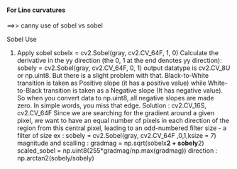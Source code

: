 #### For Line curvatures

==>> canny use of sobel vs sobel

Sobel Use
1. Apply sobel 
  sobelx = cv2.Sobel(gray, cv2.CV_64F, 1, 0)
  Calculate the derivative in the yy direction (the 0, 1 at the end denotes yy direction):
  sobely = cv2.Sobel(gray, cv2.CV_64F, 0, 1)
  output datatype is cv2.CV_8U or np.uint8. But there is a slight problem with that. Black-to-White transition is taken as Positive slope   (it has a positive value) while White-to-Black transition is taken as a Negative slope (It has negative value). So when you convert data   to np.uint8, all negative slopes are made zero. In simple words, you miss that edge.
  Solution : cv2.CV_16S, cv2.CV_64F
  Since we are searching for the gradient around a given pixel, we want to have an equal number of pixels in each direction of the region   from this central pixel, leading to an odd-numbered filter size - a filter of size 
  ex : sobely = cv2.Sobel(gray, cv2.CV_64F ,0,1,ksize = 7)
  magnitude and scalling :  gradmag = np.sqrt(sobelx**2 + sobely**2)  scaled_sobel = np.uint8(255*gradmag/np.max(gradmag))
  direction : np.arctan2(sobely/sobely)
  
